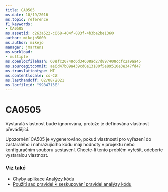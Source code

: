 ```yaml
---
title: CA0505
ms.date: 10/19/2016
ms.topic: reference
f1_keywords:
- CA0505
ms.assetid: c263a522-c068-404f-883f-4b3ba2be1360
author: mikejo5000
ms.author: mikejo
manager: jmartens
ms.workload:
- multiple
ms.openlocfilehash: 60efc20748c6d34608ad27d897408ccfc2a9aa45
ms.sourcegitcommit: ae6d47b09a439cd0e13180f5e89510e3e347fd47
ms.translationtype: MT
ms.contentlocale: cs-CZ
ms.lasthandoff: 02/08/2021
ms.locfileid: "99847138"
---
```

# <a name="ca0505"></a>CA0505

Vystaralá vlastnost bude ignorována, protože je definována vlastnost převádějící.

Upozornění CA505 je vygenerováno, pokud vlastnosti pro vyřazení do zastaralého i nahrazujícího kódu mají hodnoty v projektu nebo konfiguračním souboru sestavení. Chcete-li tento problém vyřešit, odeberte vystaralou vlastnost.

### <a name="see-also"></a>Viz také

- [Chyby aplikace Analýzy kódu](../code-quality/code-analysis-application-errors.md)
- [Použití sad pravidel k seskupování pravidel analýzy kódu](../code-quality/using-rule-sets-to-group-code-analysis-rules.md)
